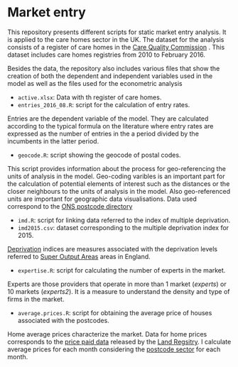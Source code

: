 # Market entry 

This repository presents different scripts for static market entry analysis. It is applied to the care homes sector in the UK. The dataset for the analysis consists of a register of care homes in the [Care Quality Commission](http://www.cqc.org.uk) . This dataset includes care homes registries from 2010 to February 2016. 

Besides the data, the repository also includes various files that show the creation of both the dependent and independent variables used in the model as well as the files used for the econometric analysis

  - `active.xlsx`: Data with th register of care homes.
  - `entries_2016_08.R`: script for the calculation of entry rates.

Entries are the dependent variable of the model. They are calculated according to the typical formula on the literature where entry rates are expressed as the number of entries in the a period divided by the incumbents in the latter period. 

  - `geocode.R`: script showing the geocode of postal codes.

This script provides information about the process for geo-referencing the units of analysis in the model. Geo-coding varibles is an important part for the calculation of potential elements of interest such as the distances or the closer neighbours to the units of analysis in the model. Also geo-referenced units are important for geographic data visualisations. Data used correspond to the [ONS postcode directory](https://data.gov.uk/dataset/ons-postcode-directory-uk-feb-2016)

  - `imd.R`: script for linking data referred to the index of multiple deprivation.
  - `imd2015.csv`:  dataset corresponding to the multiple deprivation index for 2015. 
 
[Deprivation](https://www.gov.uk/government/uploads/system/uploads/attachment_data/file/464430/English_Index_of_Multiple_Deprivation_2015_-_Guidance.pdf) indices are measures associated with the deprivation levels referred to [Super Output Areas](http://webarchive.nationalarchives.gov.uk/20160105160709/http://www.ons.gov.uk/ons/guide-method/geography/beginner-s-guide/census/super-output-areas--soas-/index.html) areas in England. 


  - `expertise.R`: script for calculating the number of experts in the market. 

Experts are those providers that operate in more than 1 market (_experts_) or 10 markets (_experts2_). It is a measure to understand the density and type of firms in the market.

 - `average.prices.R`: script for obtaining the average price of houses associated with the postcodes. 

Home average prices characterize the market. Data for home prices corresponds to the [price paid data](https://www.gov.uk/government/statistical-data-sets/price-paid-data-downloads) released by the [Land Regsitry](https://www.gov.uk/government/organisations/land-registry). I calculate average prices for each month considering the [postcode sector](https://en.wikipedia.org/wiki/Postcodes_in_the_United_Kingdom#Postcode_sector) for each month. 



  
  
  


